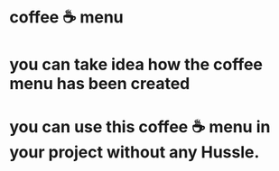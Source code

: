 # coffee ☕ menu
# you can take idea how the coffee menu has been created 
# you can use this coffee ☕ menu in your project without any Hussle.

